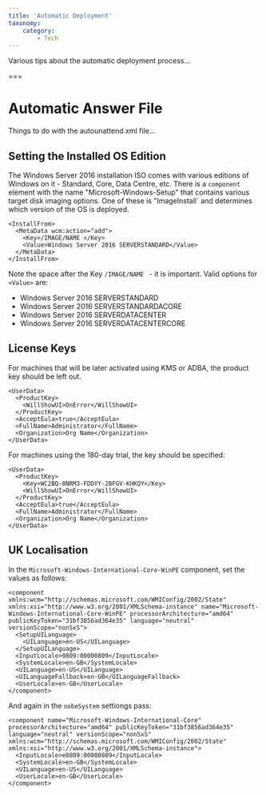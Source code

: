 ```yaml
---
title: 'Automatic Deployment'
taxonomy:
    category:
        - Tech
---
```


Various tips about the automatic deployment process...

===

# Automatic Answer File
Things to do with the autounattend.xml file...

## Setting the Installed OS Edition
The Windows Server 2016 installation ISO comes with various editions of Windows on it - Standard, Core, Data Centre, etc.
There is a `component` element with the name "Microsoft-Windows-Setup" that contains various target disk imaging options. One of these is "ImageInstall` and determines which version of the OS is deployed.

```
<InstallFrom>
  <MetaData wcm:action="add">
    <Key>/IMAGE/NAME </Key>
    <Value>Windows Server 2016 SERVERSTANDARD</Value>
  </MetaData>
</InstallFrom>
```

Note the space after the Key `/IMAGE/NAME ` - it is important.
Valid options for `<Value>` are:

* Windows Server 2016 SERVERSTANDARD
* Windows Server 2016 SERVERSTANDARDACORE
* Windows Server 2016 SERVERDATACENTER
* Windows Server 2016 SERVERDATACENTERCORE

## License Keys
For machines that will be later activated using KMS or ADBA, the product key should be left out.
```
<UserData>
  <ProductKey>
    <WillShowUI>OnError</WillShowUI>
  </ProductKey>
  <AcceptEula>true</AcceptEula>
  <FullName>Administrator</FullName>
  <Organization>Org Name</Organization>
</UserData>
```
For machines using the 180-day trial, the key should be specified:
```
<UserData>
  <ProductKey>
    <Key>WC2BQ-8NRM3-FDDYY-2BFGV-KHKQY</Key>
    <WillShowUI>OnError</WillShowUI>
  </ProductKey>
  <AcceptEula>true</AcceptEula>
  <FullName>Administrator</FullName>
  <Organization>Org Name</Organization>
</UserData>
```

## UK Localisation
In the `Microsoft-Windows-International-Core-WinPE` component, set the values as follows:
```
<component xmlns:wcm="http://schemas.microsoft.com/WMIConfig/2002/State" xmlns:xsi="http://www.w3.org/2001/XMLSchema-instance" name="Microsoft-Windows-International-Core-WinPE" processorArchitecture="amd64" publicKeyToken="31bf3856ad364e35" language="neutral" versionScope="nonSxS">
  <SetupUILanguage>
    <UILanguage>en-US</UILanguage>
  </SetupUILanguage>
  <InputLocale>0809:00000809</InputLocale>
  <SystemLocale>en-GB</SystemLocale>
  <UILanguage>en-US</UILanguage>
  <UILanguageFallback>en-GB</UILanguageFallback>
  <UserLocale>en-GB</UserLocale>
</component>
```
And again in the `oobeSystem`  settiongs pass:
```
<component name="Microsoft-Windows-International-Core" processorArchitecture="amd64" publicKeyToken="31bf3856ad364e35" language="neutral" versionScope="nonSxS" xmlns:wcm="http://schemas.microsoft.com/WMIConfig/2002/State" xmlns:xsi="http://www.w3.org/2001/XMLSchema-instance">
  <InputLocale>e0809:00000809</InputLocale>
  <SystemLocale>en-GB</SystemLocale>
  <UILanguage>en-US</UILanguage>
  <UserLocale>en-GB</UserLocale>
</component>
```
